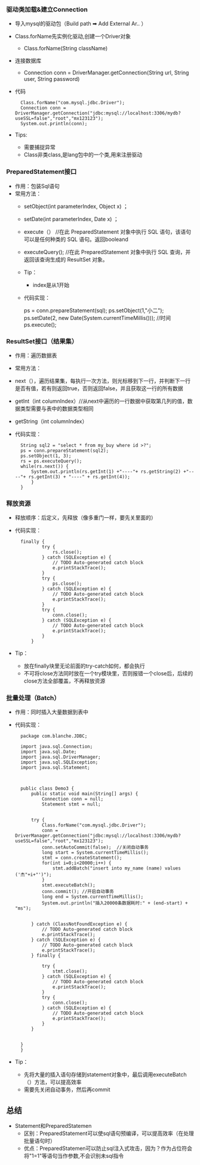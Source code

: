 ### 驱动类加载&建立Connection
- 导入mysql的驱动包（Build path ➡ Add External Ar.. ）
- Class.forName先实例化驱动,创建一个Driver对象
	- Class.forName(String className)
- 连接数据库
	- Connection conn = DriverManager.getConnection(String url, String user, String password) 
- 代码

		Class.forName("com.mysql.jdbc.Driver");
	 	Connection conn = DriverManager.getConnection("jdbc:mysql://localhost:3306/mydb?useSSL=false","root","mx123123");
		System.out.println(conn);

- Tips:
	- 需要捕捉异常
	- Class非类class,是lang包中的一个类,用来注册驱动

### PreparedStatement接口
-  作用：包装Sql语句
-  常用方法：
	-  setObject(int parameterIndex, Object x) ；
	-  setDate(int parameterIndex, Date x) ；
	-  execute（） //在此 PreparedStatement 对象中执行 SQL 语句，该语句可以是任何种类的 SQL 语句。返回booleand
	-  executeQuery(); //在此 PreparedStatement 对象中执行 SQL 查询，并返回该查询生成的 ResultSet 对象。
	-  Tip：
		-  index是从1开始 
	- 代码实现：

		ps = conn.prepareStatement(sql);
		ps.setObject(1,"小二");
		ps.setDate(2, new Date(System.currentTimeMillis())); //时间
		ps.execute();
### ResultSet接口（结果集）
- 作用：遍历数据表
- 常用方法：
- next（），遍历结果集，每执行一次方法，则光标移到下一行，并判断下一行是否有值，若有则返回true，否则返回false，并且获取这一行的所有数据
- getInt（int columnIndex）//从next中遍历的一行数据中获取第几列的值，数据类型需要与表中的数据类型相同
- getString（int columnIndex）
- 代码实现：

		String sql2 = "select * from my_buy where id >?";
		ps = conn.prepareStatement(sql2);
		ps.setObject(1, 3);
		rs = ps.executeQuery(); 
		while(rs.next()) {
			System.out.println(rs.getInt(1) +"----"+ rs.getString(2) +"----"+ rs.getInt(3) + "----" + rs.getInt(4));
			}
		}
	

### 释放资源
- 释放顺序：后定义，先释放（像多重门一样，要先关里面的）
- 代码实现：

		finally {  
				try {
					rs.close();
				} catch (SQLException e) {
					// TODO Auto-generated catch block
					e.printStackTrace();
				}
				try {
					ps.close();
				} catch (SQLException e) {
					// TODO Auto-generated catch block
					e.printStackTrace();
				}
				try {
					conn.close();
				} catch (SQLException e) {
					// TODO Auto-generated catch block
					e.printStackTrace();
				}
			}
- Tip：
	- 放在finally块里无论前面的try-catch如何，都会执行
	- 不可将close方法同时放在一个try模块里，否则报错一个close后，后续的close方法全部覆盖，不再释放资源

### 批量处理（Batch）
- 作用：同时插入大量数据到表中

- 代码实现：

		package com.blanche.JDBC;
		
		import java.sql.Connection;
		import java.sql.Date;
		import java.sql.DriverManager;
		import java.sql.SQLException;
		import java.sql.Statement;
		


		public class Demo3 {
			public static void main(String[] args) {
				Connection conn = null;
				Statement stmt = null;
				
			
			try {
				Class.forName("com.mysql.jdbc.Driver");
				conn = DriverManager.getConnection("jdbc:mysql://localhost:3306/mydb?useSSL=false","root","mx123123");
				conn.setAutoCommit(false);  //关闭自动事务
				long start = System.currentTimeMillis();
				stmt = conn.createStatement();
				for(int i=0;i<20000;i++) {
					stmt.addBatch("insert into my_name (name) values ('杰"+i+"')");
				}
				stmt.executeBatch();
				conn.commit(); //开启自动事务
				long end = System.currentTimeMillis();
				System.out.println("插入20000条数据耗时:" + (end-start) + "ms");
				
				
			} catch (ClassNotFoundException e) {
				// TODO Auto-generated catch block
				e.printStackTrace();
			} catch (SQLException e) {
				// TODO Auto-generated catch block
				e.printStackTrace();
			} finally {  
				
				try {
					stmt.close();
				} catch (SQLException e) {
					// TODO Auto-generated catch block
					e.printStackTrace();
				}
				try {
					conn.close();
				} catch (SQLException e) {
					// TODO Auto-generated catch block
					e.printStackTrace();
				}
			}
	
	
		}
		}
- Tip：
	- 先将大量的插入语句存储到statement对象中，最后调用executeBatch（）方法，可以提高效率
	- 需要先关闭自动事务，然后再commit

## 总结
- Statement和PreparedStatemen
	- 区别：PreparedStatement可以使sql语句预编译，可以提高效率（在处理批量语句时）
	- 优点：PreparedStatemen可以防止sql注入式攻击，因为？作为占位符会将"1=1"等语句当作参数,不会识别未sql指令

